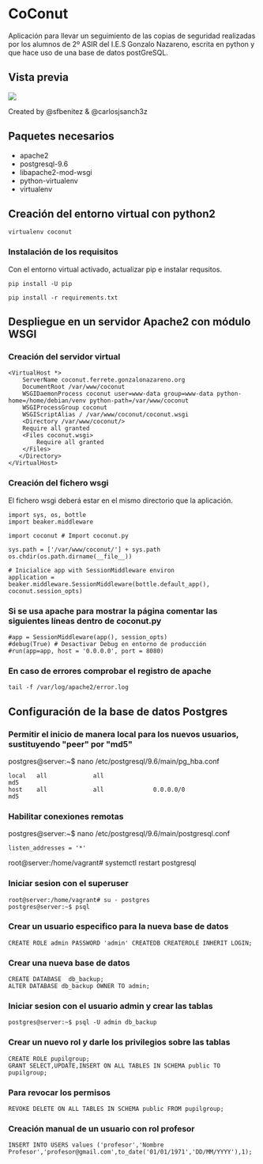 # CoConut

Aplicación para llevar un seguimiento de las copias de seguridad realizadas por los alumnos de 2º ASIR del I.E.S Gonzalo Nazareno, escrita en python y que hace uso de una base de datos postGreSQL.

## Vista previa

![](http://www.charliejsanchez.com/wp-content/uploads/2017/12/example.jpg)

Created by @sfbenitez & @carlosjsanch3z

## Paquetes necesarios

- apache2
- postgresql-9.6
- libapache2-mod-wsgi
- python-virtualenv
- virtualenv

## Creación del entorno virtual con python2

```virtualenv coconut```

### Instalación de los requisitos

Con el entorno virtual activado, actualizar pip e instalar requsitos.

```pip install -U pip```

```pip install -r requirements.txt```

## Despliegue en un servidor Apache2 con módulo WSGI

### Creación del servidor virtual

``` [apache]
<VirtualHost *>
    ServerName coconut.ferrete.gonzalonazareno.org
    DocumentRoot /var/www/coconut
    WSGIDaemonProcess coconut user=www-data group=www-data python-home=/home/debian/venv python-path=/var/www/coconut
    WSGIProcessGroup coconut
    WSGIScriptAlias / /var/www/coconut/coconut.wsgi
    <Directory /var/www/coconut/>
	Require all granted
	<Files coconut.wsgi>
		Require all granted
	</Files>
   </Directory>
</VirtualHost>
```

### Creación del fichero wsgi
El fichero wsgi deberá estar en el mismo directorio que la aplicación.

``` [python]
import sys, os, bottle
import beaker.middleware

import coconut # Import coconut.py

sys.path = ['/var/www/coconut/'] + sys.path
os.chdir(os.path.dirname(__file__))

# Inicialice app with SessionMiddleware environ
application = beaker.middleware.SessionMiddleware(bottle.default_app(), coconut.session_opts)
```
### Si se usa apache para mostrar la página comentar las siguientes líneas dentro de coconut.py
``` [python]
#app = SessionMiddleware(app(), session_opts)
#debug(True) # Desactivar Debug en entorno de producción
#run(app=app, host = '0.0.0.0', port = 8080)
```

### En caso de errores comprobar el registro de apache

```tail -f /var/log/apache2/error.log```


## Configuración de la base de datos Postgres

### Permitir el inicio de manera local para los nuevos usuarios, sustituyendo "peer" por "md5"

postgres@server:~$ nano /etc/postgresql/9.6/main/pg_hba.conf

~~~
local   all             all                                              md5
host    all             all              0.0.0.0/0                       md5
~~~

### Habilitar conexiones remotas

postgres@server:~$ nano /etc/postgresql/9.6/main/postgresql.conf

~~~
listen_addresses = '*'
~~~

root@server:/home/vagrant# systemctl restart postgresql

### Iniciar sesion con el superuser

~~~
root@server:/home/vagrant# su - postgres
postgres@server:~$ psql
~~~

### Crear un usuario especifico para la nueva base de datos

~~~
CREATE ROLE admin PASSWORD 'admin' CREATEDB CREATEROLE INHERIT LOGIN;
~~~

### Crear una nueva base de datos

~~~
CREATE DATABASE  db_backup;
ALTER DATABASE db_backup OWNER TO admin;
~~~

### Iniciar sesion con el usuario admin y crear las tablas

~~~
postgres@server:~$ psql -U admin db_backup
~~~

### Crear un nuevo rol y darle los privilegios sobre las tablas

~~~
CREATE ROLE pupilgroup;
GRANT SELECT,UPDATE,INSERT ON ALL TABLES IN SCHEMA public TO pupilgroup;
~~~


### Para revocar los permisos

~~~
REVOKE DELETE ON ALL TABLES IN SCHEMA public FROM pupilgroup;
~~~

### Creación manual de un usuario con rol profesor

~~~
INSERT INTO USERS values ('profesor','Nombre Profesor','profesor@gmail.com',to_date('01/01/1971','DD/MM/YYYY'),1);
~~~
